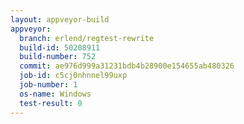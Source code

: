 ```yaml
---
layout: appveyor-build
appveyor:
  branch: erlend/regtest-rewrite
  build-id: 50208911
  build-number: 752
  commit: ae976d999a31231bdb4b28900e154655ab480326
  job-id: c5cj0nhnnel99uxp
  job-number: 1
  os-name: Windows
  test-result: 0
---
```

